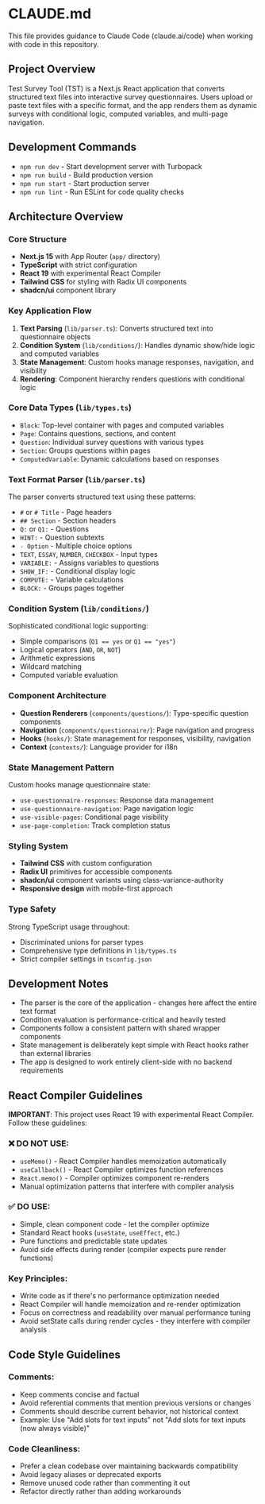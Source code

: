 # CLAUDE.md

This file provides guidance to Claude Code (claude.ai/code) when working with code in this repository.

## Project Overview

Test Survey Tool (TST) is a Next.js React application that converts structured text files into interactive survey questionnaires. Users upload or paste text files with a specific format, and the app renders them as dynamic surveys with conditional logic, computed variables, and multi-page navigation.

## Development Commands

- `npm run dev` - Start development server with Turbopack
- `npm run build` - Build production version
- `npm run start` - Start production server
- `npm run lint` - Run ESLint for code quality checks

## Architecture Overview

### Core Structure
- **Next.js 15** with App Router (`app/` directory)
- **TypeScript** with strict configuration
- **React 19** with experimental React Compiler
- **Tailwind CSS** for styling with Radix UI components
- **shadcn/ui** component library

### Key Application Flow
1. **Text Parsing** (`lib/parser.ts`): Converts structured text into questionnaire objects
2. **Condition System** (`lib/conditions/`): Handles dynamic show/hide logic and computed variables
3. **State Management**: Custom hooks manage responses, navigation, and visibility
4. **Rendering**: Component hierarchy renders questions with conditional logic

### Core Data Types (`lib/types.ts`)
- `Block`: Top-level container with pages and computed variables
- `Page`: Contains questions, sections, and content
- `Question`: Individual survey questions with various types
- `Section`: Groups questions within pages
- `ComputedVariable`: Dynamic calculations based on responses

### Text Format Parser (`lib/parser.ts`)
The parser converts structured text using these patterns:
- `#` or `# Title` - Page headers
- `## Section` - Section headers
- `Q:` or `Q1:` - Questions
- `HINT:` - Question subtexts
- `- Option` - Multiple choice options
- `TEXT`, `ESSAY`, `NUMBER`, `CHECKBOX` - Input types
- `VARIABLE:` - Assigns variables to questions
- `SHOW_IF:` - Conditional display logic
- `COMPUTE:` - Variable calculations
- `BLOCK:` - Groups pages together

### Condition System (`lib/conditions/`)
Sophisticated conditional logic supporting:
- Simple comparisons (`Q1 == yes` or `Q1 == "yes"`)
- Logical operators (`AND`, `OR`, `NOT`)
- Arithmetic expressions
- Wildcard matching
- Computed variable evaluation

### Component Architecture
- **Question Renderers** (`components/questions/`): Type-specific question components
- **Navigation** (`components/questionnaire/`): Page navigation and progress
- **Hooks** (`hooks/`): State management for responses, visibility, navigation
- **Context** (`contexts/`): Language provider for i18n

### State Management Pattern
Custom hooks manage questionnaire state:
- `use-questionnaire-responses`: Response data management
- `use-questionnaire-navigation`: Page navigation logic  
- `use-visible-pages`: Conditional page visibility
- `use-page-completion`: Track completion status

### Styling System
- **Tailwind CSS** with custom configuration
- **Radix UI** primitives for accessible components
- **shadcn/ui** component variants using class-variance-authority
- **Responsive design** with mobile-first approach

### Type Safety
Strong TypeScript usage throughout:
- Discriminated unions for parser types
- Comprehensive type definitions in `lib/types.ts`
- Strict compiler settings in `tsconfig.json`

## Development Notes

- The parser is the core of the application - changes here affect the entire text format
- Condition evaluation is performance-critical and heavily tested
- Components follow a consistent pattern with shared wrapper components
- State management is deliberately kept simple with React hooks rather than external libraries
- The app is designed to work entirely client-side with no backend requirements

## React Compiler Guidelines

**IMPORTANT**: This project uses React 19 with experimental React Compiler. Follow these guidelines:

### ❌ DO NOT USE:
- `useMemo()` - React Compiler handles memoization automatically
- `useCallback()` - React Compiler optimizes function references
- `React.memo()` - Compiler optimizes component re-renders
- Manual optimization patterns that interfere with compiler analysis

### ✅ DO USE:
- Simple, clean component code - let the compiler optimize
- Standard React hooks (`useState`, `useEffect`, etc.)
- Pure functions and predictable state updates
- Avoid side effects during render (compiler expects pure render functions)

### Key Principles:
- Write code as if there's no performance optimization needed
- React Compiler will handle memoization and re-render optimization
- Focus on correctness and readability over manual performance tuning
- Avoid setState calls during render cycles - they interfere with compiler analysis

## Code Style Guidelines

### Comments:
- Keep comments concise and factual
- Avoid referential comments that mention previous versions or changes
- Comments should describe current behavior, not historical context
- Example: Use "Add slots for text inputs" not "Add slots for text inputs (now always visible)"

### Code Cleanliness:
- Prefer a clean codebase over maintaining backwards compatibility
- Avoid legacy aliases or deprecated exports
- Remove unused code rather than commenting it out
- Refactor directly rather than adding workarounds